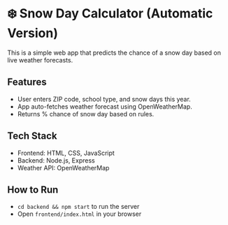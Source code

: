# ❄️ Snow Day Calculator (Automatic Version)

This is a simple web app that predicts the chance of a snow day based on live weather forecasts.

## Features
- User enters ZIP code, school type, and snow days this year.
- App auto-fetches weather forecast using OpenWeatherMap.
- Returns % chance of snow day based on rules.

## Tech Stack
- Frontend: HTML, CSS, JavaScript
- Backend: Node.js, Express
- Weather API: OpenWeatherMap

## How to Run
- `cd backend && npm start` to run the server
- Open `frontend/index.html` in your browser

